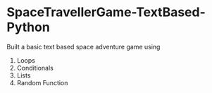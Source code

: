 # SpaceTravellerGame-TextBased-Python

Built a basic text based space adventure game using 
1. Loops
2. Conditionals
3. Lists
4. Random Function